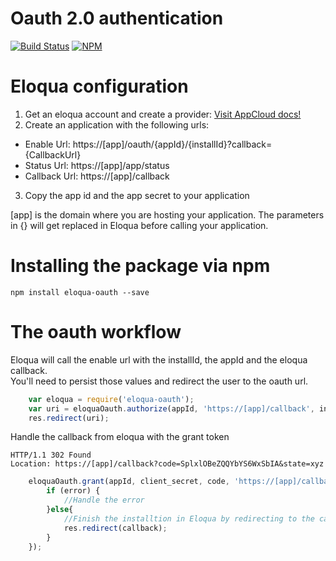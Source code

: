 # Oauth 2.0 authentication
[![Build Status](https://travis-ci.org/fraxedas/eloqua-oauth.svg)](https://travis-ci.org/fraxedas/eloqua-oauth)
[![NPM](https://nodei.co/npm/eloqua-oauth.png?mini=true)](https://npmjs.org/package/eloqua-oauth)

# Eloqua configuration
1. Get an eloqua account and create a provider: [Visit AppCloud docs!](http://docs.oracle.com/cloud/latest/marketingcs_gs/OMCAB/index.html#Developers/AppCloud/appcloud.htm%3FTocPath%3DAppCloud%2520Development%2520Framework%7C_____0)
2. Create an application with the following urls:
* Enable Url: https://[app]/oauth/{appId}/{installId}?callback={CallbackUrl}
* Status Url: https://[app]/app/status
* Callback Url: https://[app]/callback
3. Copy the app id and the app secret to your application

[app] is the domain where you are hosting your application.
The parameters in {} will get replaced in Eloqua before calling your application.

# Installing the package via npm
```
npm install eloqua-oauth --save
```

# The oauth workflow
Eloqua will call the enable url with the installId, the appId and the eloqua callback.  
You'll need to persist those values and redirect the user to the oauth url.  
```JavaScript
    var eloqua = require('eloqua-oauth');
    var uri = eloquaOauth.authorize(appId, 'https://[app]/callback', installId);
    res.redirect(uri);
```

Handle the callback from eloqua with the grant token  
```
HTTP/1.1 302 Found
Location: https://[app]/callback?code=SplxlOBeZQQYbYS6WxSbIA&state=xyz
```
```JavaScript
    eloquaOauth.grant(appId, client_secret, code, 'https://[app]/callback', function (error, body) {
        if (error) {
            //Handle the error
        }else{
			//Finish the installtion in Eloqua by redirecting to the callback in the previous step
            res.redirect(callback);
        }
    });
```

